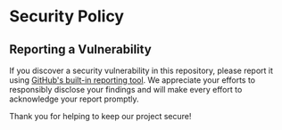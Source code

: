 # Security Policy

## Reporting a Vulnerability

If you discover a security vulnerability in this repository, please report it using [GitHub's built-in reporting tool](https://github.com/cp-algorithms/cp-algorithms/security/advisories). We appreciate your efforts to responsibly disclose your findings and will make every effort to acknowledge your report promptly.

Thank you for helping to keep our project secure!
